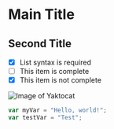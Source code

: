 # Main Title

## Second Title

- [x] List syntax is required
- [ ] This item is complete
- [x] This item is not complete

![Image of Yaktocat](https://octodex.github.com/images/yaktocat.png)

``` javascript
var myVar = "Hello, world!";
var testVar = "Test";
```
